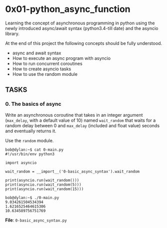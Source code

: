 # 0x01-python_async_function

Learning the concept of asynchronous programming in python using the newly introduced async/await syntax (python3.4-till date) and the asyncio library.

At the end of this project the following concepts should be fully understood.


* async and await syntax
* How to execute an async program with asyncio
* How to run concurrent coroutines
* How to create asyncio tasks
* How to use the random module


## TASKS


### 0. The basics of async
Write an asynchronous coroutine that takes in an integer argument (`max_delay`, with a default value of 10) named `wait_random` that waits for a random delay between 0 and `max_delay` (included and float value) seconds and eventually returns it.

Use the `random` module.


```
bob@dylan:~$ cat 0-main.py
#!/usr/bin/env python3

import asyncio

wait_random = __import__('0-basic_async_syntax').wait_random

print(asyncio.run(wait_random()))
print(asyncio.run(wait_random(5)))
print(asyncio.run(wait_random(15)))

bob@dylan:~$ ./0-main.py
9.034261504534394
1.6216525464615306
10.634589756751769
```

**File**: `0-basic_async_syntax.py`